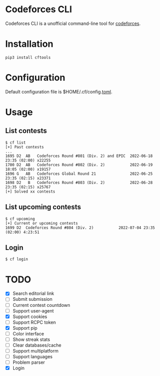 # Codeforces CLI
Codeforces CLI is a unofficial command-line tool for [codeforces](https://codeforces.com).

# Installation
```
pip3 install cftools
```

# Configuration
Default configuration file is $HOME/.cf/config.[toml](https://toml.io/).

# Usage
## List contests
```
$ cf list
[+] Past contests
...
1695 D2  AB   Codeforces Round #801 (Div. 2) and EPIC  2022-06-18 23:35 (02:00) x22255
1700 D2  AB   Codeforces Round #802 (Div. 2)           2022-06-19 18:05 (02:00) x19157
1696 G   AB   Codeforces Global Round 21               2022-06-25 23:35 (02:15) x23371
1698 D2   B   Codeforces Round #803 (Div. 2)           2022-06-28 23:35 (02:15) x25767
[+] Solved xx contests
```

## List upcoming contests
```
$ cf upcoming
[+] Current or upcoming contests
1699 D2  Codeforces Round #804 (Div. 2)           2022-07-04 23:35 (02:00) 4:23:51
```

## Login
```
$ cf login
```

# TODO
- [x] Search editorial link
- [ ] Submit submission
- [ ] Current contest countdown
- [ ] Support user-agent
- [x] Support cookies
- [ ] Support RCPC token
- [x] Support pip
- [ ] Color interface
- [ ] Show streak stats
- [ ] Clear databases/cache
- [ ] Support multiplatform
- [ ] Support languages
- [ ] Problem parser
- [x] Login
